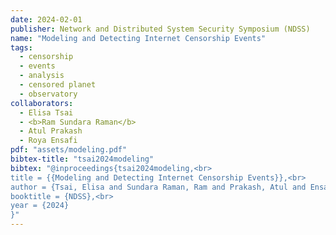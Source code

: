 ```yaml
---
date: 2024-02-01
publisher: Network and Distributed System Security Symposium (NDSS)
name: "Modeling and Detecting Internet Censorship Events"
tags:
  - censorship
  - events
  - analysis
  - censored planet
  - observatory
collaborators:
  - Elisa Tsai
  - <b>Ram Sundara Raman</b>
  - Atul Prakash
  - Roya Ensafi
pdf: "assets/modeling.pdf"
bibtex-title: "tsai2024modeling"
bibtex: "@inproceedings{tsai2024modeling,<br>
title = {{Modeling and Detecting Internet Censorship Events}},<br>
author = {Tsai, Elisa and Sundara Raman, Ram and Prakash, Atul and Ensafi, Roya},<br>
booktitle = {NDSS},<br>
year = {2024}
}"
---
```

